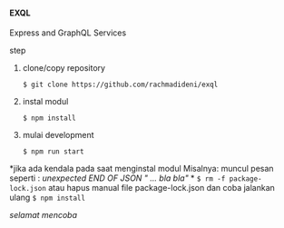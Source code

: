 #### **EXQL** 

Express and GraphQL Services

step 
1. clone/copy repository 

	`$ git clone https://github.com/rachmadideni/exql`
2. instal modul

	`$ npm install`
3. mulai development

	`$ npm run start`

*jika ada kendala pada saat menginstal modul Misalnya: muncul pesan seperti : *unexpected END OF JSON " ... bla bla"* *
	`$ rm -f package-lock.json` atau hapus manual file package-lock.json dan coba jalankan ulang `$ npm install`

*selamat mencoba*